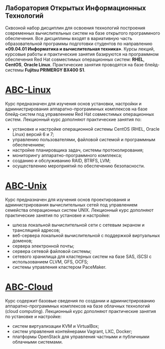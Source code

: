 ##  Лаборатория Открытых Информационных Технологий

Сквозной набор дисциплин для освоения технологий построения современных вычислительных систем на базе открытого программного обеспечения.
Все дисциплины входят в вариативную часть образовательной программы подготовки студентов по направлению **«09.04.01 Информатика и вычислительная техника»**.
Курсы лекций, курсовые работы и практические занятия базируются на 
программном обеспечения Red Hat совместимых операционных систем: **RHEL**, **CentOS**, **Oracle Linux**.
Практические занятия проводятся на базе блейд-системы **Fujitsu PRIMERGY BX400 S1**.

[ABC-Linux](https://openit-guap-ru.github.io/ABC-Linux/)
========================================================
Курс предназначен для изучения основ установки, настройки и администрирования аппаратно-программных комплексов на базе блейд-систем под управлением Red Hat совместимых операционных систем.
Лекционный курс дополняют практические занятия по:

- установке и настройке операционной системы CentOS (RHEL, Oracle Linux) версий 6 и 7;
- управлению пользователями, файловой системой и программным обеспечением;
- настройке планировщика задач, системы протоколирования;
- мониторингу аппаратно-программного комплекса;
- созданию и обслуживанию RAID, BTRFS, LVM;
- осуществлению мероприятий по обеспечению безопасности.

[ABC-Unix](https://openit-guap-ru.github.io/ABC-Unix)
=====================================================
Курс предназначен для изучения основ проектирования и администрирования вычислительных сетей под управлением семейства операционных систем UNIX.
Лекционный курс дополняют практические занятия по установке и настройке:

- шлюза локальной вычислительной сети с сетевым экраном и трансляцией адресов;
- веб-сервера локальной вычислительной с поддержкой виртуальных доменов;
- сервера электронной почты;
- сервера сетевой файловой системы;
- сетевого хранилища для кластерных систем на базе SAS, iSCSI c использованием СLVM, GFS, OCFS;
- системы управления кластером PaceMaker.

[ABC-Cloud](https://openit-guap-ru.github.io/ABC-Cloud)
=======================================================
Курс содержит базовые сведения по создании и администрированию аппаратно-программных комплексов на базе облачных технологий (cloud computing).
Лекционный курс дополняют практические занятия по установке и настройке:

- систем виртуализации KVM и VirtualBox;
- систем управления контейнерами Vagrant, LXC, Docker;
- платформы OpenStack для управления частными и публичными облачными системами.

